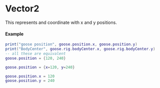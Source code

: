# Vector2

This represents and coordinate with x and y positions.

#### Example

```lua
print("goose position", goose.position.x, goose.position.y)
print("BodyCenter", goose.rig.bodyCenter.x, goose.rig.bodyCenter.y)
-- all these are equivalent
goose.position = {120, 240}

goose.position = {x=120, y=240}

goose.position.x = 120
goose.position.y = 240
```
